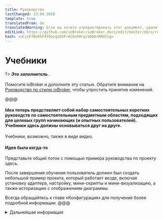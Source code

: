 ```yaml
---
title: Руководство
lastChanged: 13.09.2018
template: true
translatedFrom: de
translatedWarning: Если вы хотите отредактировать этот документ, удалите поле «translatedFrom», в противном случае этот документ будет снова автоматически переведен
editLink: https://github.com/ioBroker/ioBroker.docs/edit/master/docs/ru/tutorial/README.md
hash: xuCzsFfBnKhF4T65zqiU5PrmCbohMrq/mDbDrRMUtSg=
---
```

# Учебники
?> ***Это заполнитель***.<br><br> Помогите ioBroker и дополните эту статью. Обратите внимание на [Руководство по стилю ioBroker](community/styleguidedoc), чтобы упростить принятие изменений.

@@@

#### Idea теперь представляет собой набор самостоятельных коротких руководств по самостоятельным предметным областям, подходящих для целевых групп начинающих (и опытных пользователей). Учебники здесь должны основываться друг на друге.
Учебники, возможно, также в виде видео.

#### Идея была когда-то
Представьте общий поток с помощью примера руководства по проекту здесь.

После завершения обучения пользователь должен был создать небольшой пример проекта, который работает везде, включая установку адаптера, настройку, мини-скрипты и мини-визуализацию, а также историзацию с отображением диаграммы.

Всегда обращайтесь к главе «Конфигурация» для получения более подробной информации.
@@@

<details><summary>Дальнейшая информация</summary>

+ список уценки 1 + вложенный список 1 + вложенный список 2 + список уценки 2

</детали>
